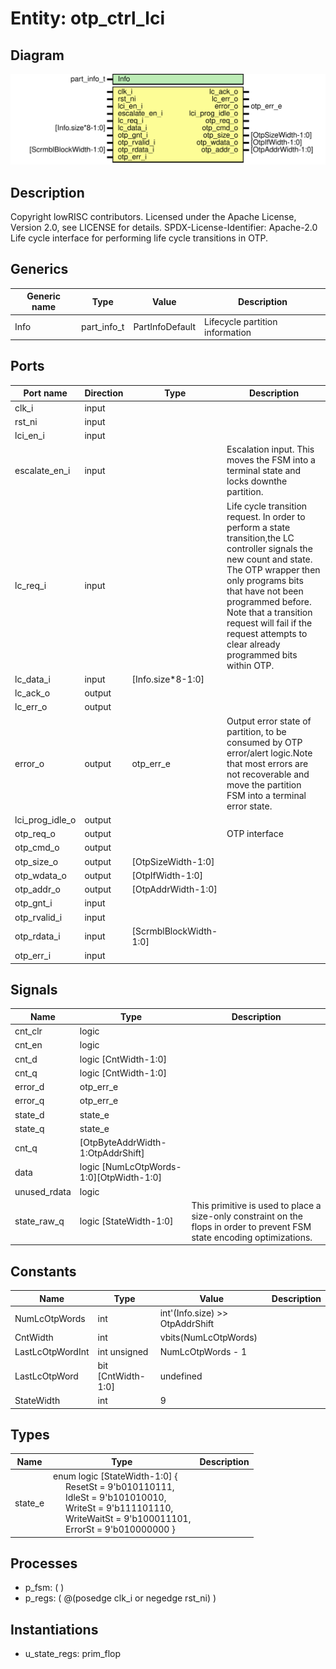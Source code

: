 # Entity: otp_ctrl_lci

## Diagram

![Diagram](otp_ctrl_lci.svg "Diagram")
## Description

Copyright lowRISC contributors.
 Licensed under the Apache License, Version 2.0, see LICENSE for details.
 SPDX-License-Identifier: Apache-2.0
 Life cycle interface for performing life cycle transitions in OTP.
 
## Generics

| Generic name | Type        | Value           | Description                      |
| ------------ | ----------- | --------------- | -------------------------------- |
| Info         | part_info_t | PartInfoDefault | Lifecycle partition information  |
## Ports

| Port name       | Direction | Type                   | Description                                                                                                                                                                                                                                                                                                           |
| --------------- | --------- | ---------------------- | --------------------------------------------------------------------------------------------------------------------------------------------------------------------------------------------------------------------------------------------------------------------------------------------------------------------- |
| clk_i           | input     |                        |                                                                                                                                                                                                                                                                                                                       |
| rst_ni          | input     |                        |                                                                                                                                                                                                                                                                                                                       |
| lci_en_i        | input     |                        |                                                                                                                                                                                                                                                                                                                       |
| escalate_en_i   | input     |                        | Escalation input. This moves the FSM into a terminal state and locks downthe partition.                                                                                                                                                                                                                               |
| lc_req_i        | input     |                        | Life cycle transition request. In order to perform a state transition,the LC controller signals the new count and state. The OTP wrapper then only programs bits that have not been programmed before. Note that a transition request will fail if the request attempts to clear already programmed bits within OTP.  |
| lc_data_i       | input     | [Info.size*8-1:0]      |                                                                                                                                                                                                                                                                                                                       |
| lc_ack_o        | output    |                        |                                                                                                                                                                                                                                                                                                                       |
| lc_err_o        | output    |                        |                                                                                                                                                                                                                                                                                                                       |
| error_o         | output    | otp_err_e              | Output error state of partition, to be consumed by OTP error/alert logic.Note that most errors are not recoverable and move the partition FSM into a terminal error state.                                                                                                                                            |
| lci_prog_idle_o | output    |                        |                                                                                                                                                                                                                                                                                                                       |
| otp_req_o       | output    |                        | OTP interface                                                                                                                                                                                                                                                                                                         |
| otp_cmd_o       | output    |                        |                                                                                                                                                                                                                                                                                                                       |
| otp_size_o      | output    | [OtpSizeWidth-1:0]     |                                                                                                                                                                                                                                                                                                                       |
| otp_wdata_o     | output    | [OtpIfWidth-1:0]       |                                                                                                                                                                                                                                                                                                                       |
| otp_addr_o      | output    | [OtpAddrWidth-1:0]     |                                                                                                                                                                                                                                                                                                                       |
| otp_gnt_i       | input     |                        |                                                                                                                                                                                                                                                                                                                       |
| otp_rvalid_i    | input     |                        |                                                                                                                                                                                                                                                                                                                       |
| otp_rdata_i     | input     | [ScrmblBlockWidth-1:0] |                                                                                                                                                                                                                                                                                                                       |
| otp_err_i       | input     |                        |                                                                                                                                                                                                                                                                                                                       |
## Signals

| Name         | Type                                    | Description                                                                                                                |
| ------------ | --------------------------------------- | -------------------------------------------------------------------------------------------------------------------------- |
| cnt_clr      | logic                                   |                                                                                                                            |
| cnt_en       | logic                                   |                                                                                                                            |
| cnt_d        | logic [CntWidth-1:0]                    |                                                                                                                            |
| cnt_q        | logic [CntWidth-1:0]                    |                                                                                                                            |
| error_d      | otp_err_e                               |                                                                                                                            |
| error_q      | otp_err_e                               |                                                                                                                            |
| state_d      | state_e                                 |                                                                                                                            |
| state_q      | state_e                                 |                                                                                                                            |
| cnt_q        | [OtpByteAddrWidth-1:OtpAddrShift]       |                                                                                                                            |
| data         | logic [NumLcOtpWords-1:0][OtpWidth-1:0] |                                                                                                                            |
| unused_rdata | logic                                   |                                                                                                                            |
| state_raw_q  | logic [StateWidth-1:0]                  | This primitive is used to place a size-only constraint on the flops in order to prevent FSM state encoding optimizations.  |
## Constants

| Name             | Type               | Value                           | Description |
| ---------------- | ------------------ | ------------------------------- | ----------- |
| NumLcOtpWords    | int                | int'(Info.size) >> OtpAddrShift |             |
| CntWidth         | int                | vbits(NumLcOtpWords)            |             |
| LastLcOtpWordInt | int unsigned       | NumLcOtpWords - 1               |             |
| LastLcOtpWord    | bit [CntWidth-1:0] | undefined                       |             |
| StateWidth       | int                | 9                               |             |
## Types

| Name    | Type                                                                                                                                                                                                                                                                                                                                                                                 | Description |
| ------- | ------------------------------------------------------------------------------------------------------------------------------------------------------------------------------------------------------------------------------------------------------------------------------------------------------------------------------------------------------------------------------------ | ----------- |
| state_e | enum logic [StateWidth-1:0] {<br><span style="padding-left:20px">     ResetSt     = 9'b010110111,<br><span style="padding-left:20px">     IdleSt      = 9'b101010010,<br><span style="padding-left:20px">     WriteSt     = 9'b111101110,<br><span style="padding-left:20px">     WriteWaitSt = 9'b100011101,<br><span style="padding-left:20px">     ErrorSt     = 9'b010000000   } |             |
## Processes
- p_fsm: (  )
- p_regs: ( @(posedge clk_i or negedge rst_ni) )
## Instantiations

- u_state_regs: prim_flop
